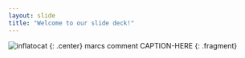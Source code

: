 ```yaml
---
layout: slide
title: "Welcome to our slide deck!"
---
```


![inflatocat](https://octodex.github.com/images/inflatocat.png)
{: .center}
marcs comment
CAPTION-HERE
{: .fragment}
